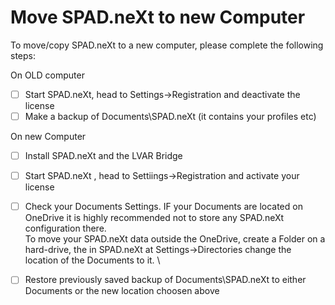 # Move SPAD.neXt to new Computer

To move/copy SPAD.neXt to a new computer, please complete the following steps:

On OLD computer

* [ ] Start SPAD.neXt, head to Settings->Registration and deactivate the license
* [ ] Make a backup of Documents\SPAD.neXt (it contains your profiles etc)

On new Computer

* [ ] Install SPAD.neXt and the LVAR Bridge
* [ ] Start SPAD.neXt , head to Settiings->Registration and activate your license
* [ ] Check your Documents Settings. IF your Documents are located on OneDrive it is highly recommended not to store any SPAD.neXt configuration there. \
  To move your SPAD.neXt data outside the OneDrive, create a Folder on a hard-drive, the in SPAD.neXt at Settings->Directories change the location of the Documents to it. \

* [ ] Restore previously saved backup of Documents\SPAD.neXt to either Documents or the new location choosen above


